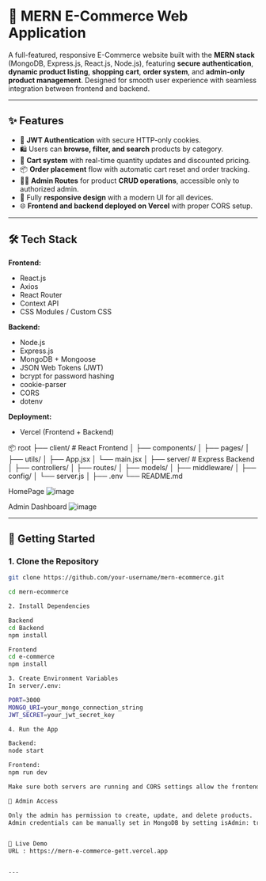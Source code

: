 # 🛒 MERN E-Commerce Web Application

A full-featured, responsive E-Commerce website built with the **MERN stack** (MongoDB, Express.js, React.js, Node.js), featuring **secure authentication**, **dynamic product listing**, **shopping cart**, **order system**, and **admin-only product management**. Designed for smooth user experience with seamless integration between frontend and backend.

---

## ✨ Features

- 🔐 **JWT Authentication** with secure HTTP-only cookies.
- 🛍️ Users can **browse, filter, and search** products by category.
- 🧺 **Cart system** with real-time quantity updates and discounted pricing.
- 📦 **Order placement** flow with automatic cart reset and order tracking.
- 👨‍💼 **Admin Routes** for product **CRUD operations**, accessible only to authorized admin.
- 📱 Fully **responsive design** with a modern UI for all devices.
- 🌐 **Frontend and backend deployed on Vercel** with proper CORS setup.

---

## 🛠️ Tech Stack

**Frontend:**
- React.js
- Axios
- React Router
- Context API
- CSS Modules / Custom CSS

**Backend:**
- Node.js
- Express.js
- MongoDB + Mongoose
- JSON Web Tokens (JWT)
- bcrypt for password hashing
- cookie-parser
- CORS
- dotenv

**Deployment:**
- Vercel (Frontend + Backend)

📦 root
├── client/ # React Frontend
│ ├── components/
│ ├── pages/
│ ├── utils/
│ ├── App.jsx
│ └── main.jsx
│
├── server/ # Express Backend
│ ├── controllers/
│ ├── routes/
│ ├── models/
│ ├── middleware/
│ ├── config/
│ └── server.js
│
├── .env
└── README.md

HomePage
![image](https://github.com/user-attachments/assets/d8c85b96-81d1-4346-8298-105b8ef837ac)

Admin Dashboard
![image](https://github.com/user-attachments/assets/8f15e700-b7b6-4b2e-8114-9cb42caba518)


---

## 🚀 Getting Started

### 1. Clone the Repository

```bash
git clone https://github.com/your-username/mern-ecommerce.git

cd mern-ecommerce

2. Install Dependencies

Backend
cd Backend
npm install

Frontend
cd e-commerce
npm install

3. Create Environment Variables
In server/.env:

PORT=3000
MONGO_URI=your_mongo_connection_string
JWT_SECRET=your_jwt_secret_key

4. Run the App

Backend:
node start

Frontend:
npm run dev

Make sure both servers are running and CORS settings allow the frontend to communicate with the backend.

🔐 Admin Access

Only the admin has permission to create, update, and delete products.
Admin credentials can be manually set in MongoDB by setting isAdmin: true for a user document.


📡 Live Demo
URL : https://mern-e-commerce-gett.vercel.app


---



